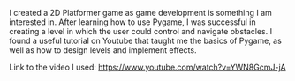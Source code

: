I created a 2D Platformer game as game development is something I am interested in. After learning how to use Pygame, I was successful in creating a level in which the user could control and navigate obstacles. I found a useful tutorial on Youtube that taught me the basics of Pygame, as well as how to design levels and implement effects. 

Link to the video I used: https://www.youtube.com/watch?v=YWN8GcmJ-jA 
